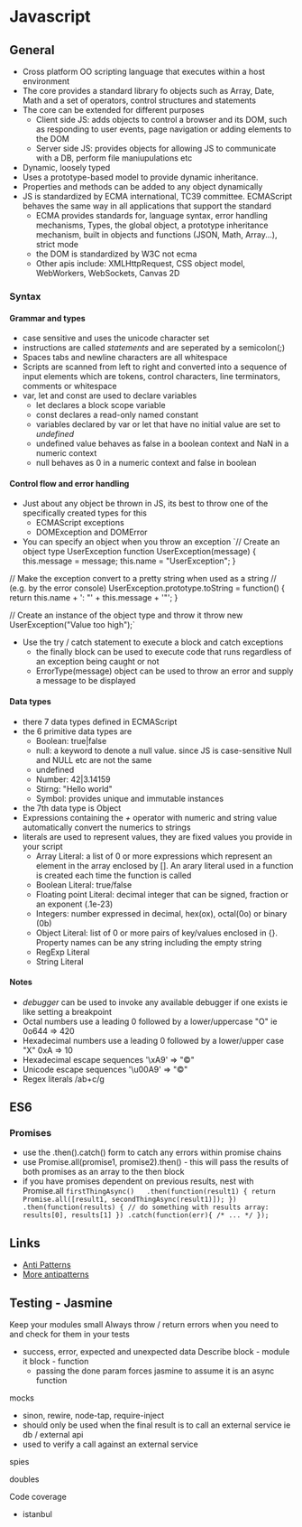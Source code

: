 # Javascript

## General
* Cross platform OO scripting language that executes within a host environment
* The core provides a standard library fo objects such as Array, Date, Math and a set of operators, control structures and statements
* The core can be extended for different purposes
  - Client side JS: adds objects to control a browser and its DOM, such as responding to user events, page navigation or adding elements to the DOM
  - Server side JS: provides objects for allowing JS to communicate with a DB, perform file maniupulations etc
* Dynamic, loosely typed
* Uses a prototype-based model to provide dynamic inheritance.
* Properties and methods can be added to any object dynamically
* JS is standardized by ECMA international,  TC39 committee. ECMAScript behaves the same way in all applications that support the standard
  - ECMA provides standards for, language syntax, error handling mechanisms, Types, the global object, a prototype inheritance mechanism, built in objects and functions (JSON, Math, Array...), strict mode
  - the DOM is standardized by W3C not ecma
  - Other apis include: XMLHttpRequest, CSS object model, WebWorkers, WebSockets, Canvas 2D

### Syntax
#### Grammar and types
* case sensitive and uses the unicode character set
* instructions are called *statements* and are seperated by a semicolon(;)
* Spaces tabs and newline characters are all whitespace
* Scripts are scanned from left to right and converted into a sequence of input elements which are tokens, control characters, line terminators, comments or whitespace
* var, let and const are used to declare variables
  - let declares a block scope variable
  - const declares a read-only named constant
  - variables declared by var or let that have no initial value are set to *undefined*
  - undefined value behaves as false in a boolean context and NaN in a numeric context
  - null behaves as 0 in a numeric context and false in boolean

#### Control flow and error handling
* Just about any object be thrown in JS, its best to throw one of the specifically created types for this
  - ECMAScript exceptions
  - DOMException and DOMError
* You can specify an object when you throw an exception
`// Create an object type UserException
function UserException(message) {
  this.message = message;
  this.name = "UserException";
}

// Make the exception convert to a pretty string when used as a string
// (e.g. by the error console)
UserException.prototype.toString = function() {
  return this.name + ': "' + this.message + '"';
}

// Create an instance of the object type and throw it
throw new UserException("Value too high");`
* Use the try / catch statement to execute a block and catch exceptions
  - the finally block can be used to execute code that runs regardless of an exception being caught or not
  - ErrorType(message) object can be used to throw an error and supply a message to be displayed

#### Data types
* there 7 data types defined in ECMAScript
* the 6 primitive data types are
  - Boolean: true|false
  - null: a keyword to denote a null value. since JS is case-sensitive Null and NULL etc are not the same
  - undefined
  - Number: 42|3.14159
  - Stirng: "Hello world"
  - Symbol: provides unique and immutable instances
* the 7th data type is Object
* Expressions containing the *+* operator with numeric and string value automatically convert the numerics to strings
* literals are used to represent values, they are fixed values you provide in your script
  - Array Literal: a list of 0 or more expressions which represent an element in the array enclosed by []. An arary literal used in a function is created each time the function is called
  - Boolean Literal: true/false
  - Floating point Literal: decimal integer that can be signed, fraction or an exponent (.1e-23)
  - Integers: number expressed in decimal, hex(ox), octal(0o) or binary (0b)
  - Object Literal: list of 0 or more pairs of key/values enclosed in {}. Property names can be any string including the empty string
  - RegExp Literal
  - String Literal


#### Notes
* *debugger* can be used to invoke any available debugger if one exists ie like setting a breakpoint
* Octal numbers use a leading 0 followed by a lower/uppercase "O" ie 0o644 => 420
* Hexadecimal numbers use a leading 0 followed by a lower/upper case "X" 0xA => 10
* Hexadecimal escape sequences '\xA9' => "©"
* Unicode escape sequences '\u00A9' => "©"
* Regex literals /ab+c/g


## ES6

### Promises
* use the .then().catch() form to catch any errors within promise chains
* use Promise.all(promise1, promise2).then() - this will pass the results of both promises as an array to the then block
* if you have promises dependent on previous results, nest with Promise.all
`firstThingAsync()  
  .then(function(result1) {
    return Promise.all([result1, secondThingAsync(result1)]);
  })
  .then(function(results) {
    // do something with results array: results[0], results[1]
  })
  .catch(function(err){ /* ... */ });
`

## Links
* [Anti Patterns](http://www.datchley.name/promise-patterns-anti-patterns/)
* [More antipatterns](http://taoofcode.net/promise-anti-patterns/)

## Testing - Jasmine
Keep your modules small
Always throw / return errors when you need to and check for them in your tests
- success, error, expected and unexpected data
Describe block - module
it block - function
  - passing the done param forces jasmine to assume it is an async function

mocks
- sinon, rewire, node-tap, require-inject
- should only be used when the final result is to call an external service ie db / external api
- used to verify a call against an external service

spies

doubles

Code coverage
- istanbul
